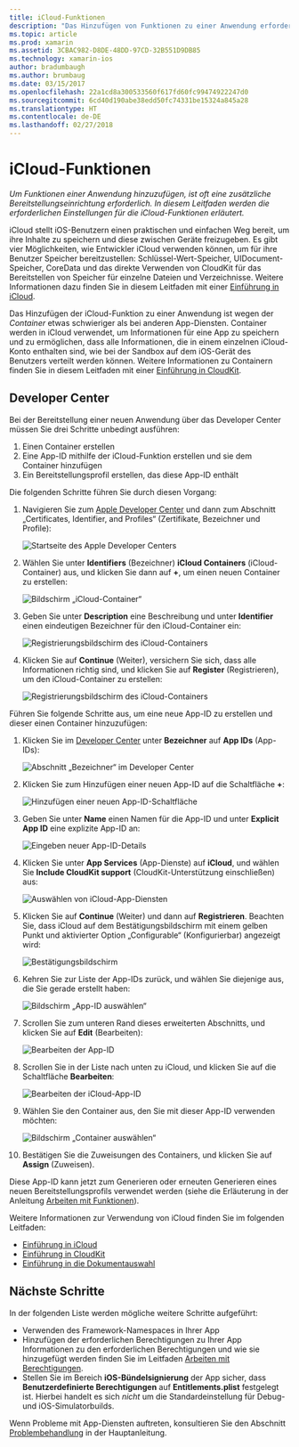 ```yaml
---
title: iCloud-Funktionen
description: "Das Hinzufügen von Funktionen zu einer Anwendung erfordert häufig zusätzliche Konfigurationsschritte für die Bereitstellung. In diesem Leitfaden werden die erforderlichen Einstellungen für die iCloud-Funktionen erläutert."
ms.topic: article
ms.prod: xamarin
ms.assetid: 3CBAC982-D8DE-48DD-97CD-32B551D9DB85
ms.technology: xamarin-ios
author: bradumbaugh
ms.author: brumbaug
ms.date: 03/15/2017
ms.openlocfilehash: 22a1cd8a300533560f617fd60fc99474922247d0
ms.sourcegitcommit: 6cd40d190abe38edd50fc74331be15324a845a28
ms.translationtype: HT
ms.contentlocale: de-DE
ms.lasthandoff: 02/27/2018
---
```

# <a name="icloud-capabilities"></a>iCloud-Funktionen

_Um Funktionen einer Anwendung hinzuzufügen, ist oft eine zusätzliche Bereitstellungseinrichtung erforderlich. In diesem Leitfaden werden die erforderlichen Einstellungen für die iCloud-Funktionen erläutert._

iCloud stellt iOS-Benutzern einen praktischen und einfachen Weg bereit, um ihre Inhalte zu speichern und diese zwischen Geräte freizugeben. Es gibt vier Möglichkeiten, wie Entwickler iCloud verwenden können, um für ihre Benutzer Speicher bereitzustellen: Schlüssel-Wert-Speicher, UIDocument-Speicher, CoreData und das direkte Verwenden von CloudKit für das Bereitstellen von Speicher für einzelne Dateien und Verzeichnisse. Weitere Informationen dazu finden Sie in diesem Leitfaden mit einer [Einführung in iCloud](~/ios/data-cloud/introduction-to-icloud.md).

Das Hinzufügen der iCloud-Funktion zu einer Anwendung ist wegen der _Container_ etwas schwieriger als bei anderen App-Diensten. Container werden in iCloud verwendet, um Informationen für eine App zu speichern und zu ermöglichen, dass alle Informationen, die in einem einzelnen iCloud-Konto enthalten sind, wie bei der Sandbox auf dem iOS-Gerät des Benutzers verteilt werden können. Weitere Informationen zu Containern finden Sie in diesem Leitfaden mit einer [Einführung in CloudKit](~/ios/data-cloud/intro-to-cloudkit.md).

<!--# Xcode

The steps in section [Adding App Services ](~/ios/deploy-test/provisioning/capabilities/index.md) above can be used to toggle the required iCloud capability. Depending on which means of storage is being used in your app, you may need to do additional setup. The image below shows the iCloud capabilities pane:

 ![iCloud Capability section](icloud-capabilities-images/image21.png)

First select the required service. If iCloud Documents or CloudKit have been selected, you must select a container. Selecting the default container will create a new container that is unique to the app. Alternatively, if you have created a container either via Xcode or the developer portal, select it here.
-->

<a name="icloud-developer-center" />

## <a name="developer-center"></a>Developer Center

Bei der Bereitstellung einer neuen Anwendung über das Developer Center müssen Sie drei Schritte unbedingt ausführen:

1.  Einen Container erstellen
2.  Eine App-ID mithilfe der iCloud-Funktion erstellen und sie dem Container hinzufügen
3. Ein Bereitstellungsprofil erstellen, das diese App-ID enthält

Die folgenden Schritte führen Sie durch diesen Vorgang:

1.  Navigieren Sie zum [Apple Developer Center](https://developer.apple.com/account/) und dann zum Abschnitt „Certificates, Identifier, and Profiles“ (Zertifikate, Bezeichner und Profile): 
    
     ![Startseite des Apple Developer Centers](icloud-capabilities-images/image22.png)

2.  Wählen Sie unter **Identifiers** (Bezeichner) **iCloud Containers** (iCloud-Container) aus, und klicken Sie dann auf **+**, um einen neuen Container zu erstellen:  
    
    ![Bildschirm „iCloud-Container“](icloud-capabilities-images/image23.png)

3.  Geben Sie unter **Description** eine Beschreibung und unter **Identifier** einen eindeutigen Bezeichner für den iCloud-Container ein: 
    
    ![Registrierungsbildschirm des iCloud-Containers](icloud-capabilities-images/image24.png)

4.  Klicken Sie auf **Continue** (Weiter), versichern Sie sich, dass alle Informationen richtig sind, und klicken Sie auf **Register** (Registrieren), um den iCloud-Container zu erstellen:  
    
    ![Registrierungsbildschirm des iCloud-Containers](icloud-capabilities-images/image25.png)

Führen Sie folgende Schritte aus, um eine neue App-ID zu erstellen und dieser einen Container hinzuzufügen:

1.  Klicken Sie im [Developer Center](https://developer.apple.com/account/) unter **Bezeichner** auf **App IDs** (App-IDs): 
    
    ![Abschnitt „Bezeichner“ im Developer Center](icloud-capabilities-images/image26.png)

2.  Klicken Sie zum Hinzufügen einer neuen App-ID auf die Schaltfläche **+**: 
    
    ![Hinzufügen einer neuen App-ID-Schaltfläche](icloud-capabilities-images/image27.png)

3.  Geben Sie unter **Name** einen Namen für die App-ID und unter **Explicit App ID** eine explizite App-ID an:
    
    ![Eingeben neuer App-ID-Details](icloud-capabilities-images/image28.png)

4.  Klicken Sie unter **App Services** (App-Dienste) auf **iCloud**, und wählen Sie **Include CloudKit support** (CloudKit-Unterstützung einschließen) aus:
    
    ![Auswählen von iCloud-App-Diensten](icloud-capabilities-images/image29.png)

5.  Klicken Sie auf **Continue** (Weiter) und dann auf **Registrieren**. Beachten Sie, dass iCloud auf dem Bestätigungsbildschirm mit einem gelben Punkt und aktivierter Option „Configurable“ (Konfigurierbar) angezeigt wird:   
    
    ![Bestätigungsbildschirm](icloud-capabilities-images/image30.png)

6.  Kehren Sie zur Liste der App-IDs zurück, und wählen Sie diejenige aus, die Sie gerade erstellt haben: 
    
    ![Bildschirm „App-ID auswählen“](icloud-capabilities-images/image31.png)

7.  Scrollen Sie zum unteren Rand dieses erweiterten Abschnitts, und klicken Sie auf **Edit** (Bearbeiten):
    
    ![Bearbeiten der App-ID](icloud-capabilities-images/image32.png)

8.  Scrollen Sie in der Liste nach unten zu iCloud, und klicken Sie auf die Schaltfläche **Bearbeiten**:  
    
    ![Bearbeiten der iCloud-App-ID](icloud-capabilities-images/image33.png)

9.  Wählen Sie den Container aus, den Sie mit dieser App-ID verwenden möchten:  
    
    ![Bildschirm „Container auswählen“](icloud-capabilities-images/image34.png)

10. Bestätigen Sie die Zuweisungen des Containers, und klicken Sie auf **Assign** (Zuweisen).
 
Diese App-ID kann jetzt zum Generieren oder erneuten Generieren eines neuen Bereitstellungsprofils verwendet werden (siehe die Erläuterung in der Anleitung [Arbeiten mit Funktionen](~/ios/deploy-test/provisioning/capabilities/index.md)). 

Weitere Informationen zur Verwendung von iCloud finden Sie im folgenden Leitfaden:

*   [Einführung in iCloud](~/ios/data-cloud/introduction-to-icloud.md)
*   [Einführung in CloudKit](~/ios/data-cloud/intro-to-cloudkit.md)
*   [Einführung in die Dokumentauswahl](~/ios/platform/document-picker.md)

## <a name="next-steps"></a>Nächste Schritte
 
In der folgenden Liste werden mögliche weitere Schritte aufgeführt:

* Verwenden des Framework-Namespaces in Ihrer App
* Hinzufügen der erforderlichen Berechtigungen zu Ihrer App Informationen zu den erforderlichen Berechtigungen und wie sie hinzugefügt werden finden Sie im Leitfaden [Arbeiten mit Berechtigungen](~/ios/deploy-test/provisioning/entitlements.md).
* Stellen Sie im Bereich **iOS-Bündelsignierung** der App sicher, dass **Benutzerdefinierte Berechtigungen** auf **Entitlements.plist** festgelegt ist. Hierbei handelt es sich _nicht_ um die Standardeinstellung für Debug- und iOS-Simulatorbuilds.

Wenn Probleme mit App-Diensten auftreten, konsultieren Sie den Abschnitt [Problembehandlung](~/ios/deploy-test/provisioning/capabilities/index.md) in der Hauptanleitung.